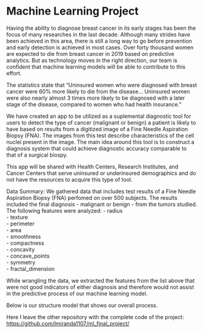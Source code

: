 # Machine Learning Project
Having the ability to diagnose breast cancer in its early stages has been the focus of many researches in the last decade. Although many strides have been achieved in this area, there is still a long way to go before prevention and early detection is achieved in most cases. Over forty thousand women are expected to die from breast cancer in 2019 based on predictive analytics. But as technology moves in the right direction, our team is confident that machine learning models will be able to contribute to this effort. 

The statistics state that “Uninsured women who were diagnosed with breast cancer were 60% more likely to die from the disease… Uninsured women were also nearly almost 3 times more likely to be diagnosed with a later stage of the disease, compared to women who had health insurance.”

We have created an app to be utilized as a suplemental diagnostic tool for users to detect the type of cancer (malignant or benign) a patient is likely to have based on results from a digitized image of a Fine Needle Aspiration Biopsy (FNA). The images from this test describe characteristics of the cell nuclei present in the image. The main idea around this tool is to construct a diagnosis system that could achieve diagnostic accuracy comparable to that of a surgical biospy.

This app will be shared with Health Centers, Research Institutes, and Cancer Centers that serve uninsured or underinsured demographics and do not have the resources to acquire this type of tool.

Data Summary:
We gathered data that includes test results of a Fine Needle Aspiration Biopsy (FNA) perfomed on over 500 subjects. The results included the final diagnosis - malignant or benign - from the tumors studied. 
The following features were analyzed: 
    - radius                
    - texture                 
    - perimeter               
    - area                    
    - smoothness              
    - compactness             
    - concavity               
    - concave_points          
    - symmetry                
    - fractal_dimension       

While wrangling the data, we extracted the features from the list above that were not good indicators of either diagnosis and therefore would not assist in the predictive process of our machine learning model. 

Below is our structure model that shows our overall process.

 






Here I leave the other repository with the complete code of the project: https://github.com/lmiranda1107/ml_final_project/
